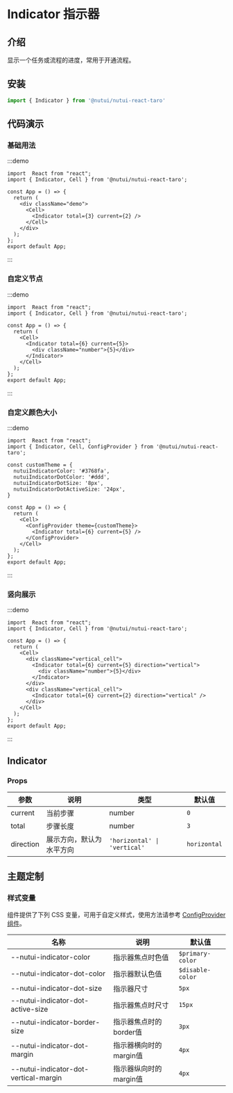 # Indicator 指示器

## 介绍

显示一个任务或流程的进度，常用于开通流程。

## 安装

```javascript
import { Indicator } from '@nutui/nutui-react-taro'
```

## 代码演示
### 基础用法
:::demo
```tsx
import  React from "react";
import { Indicator, Cell } from '@nutui/nutui-react-taro';

const App = () => {
  return (
    <div className="demo">
      <Cell>
        <Indicator total={3} current={2} />
      </Cell>
    </div>
  );
};
export default App;
```
:::

### 自定义节点
:::demo
```tsx
import  React from "react";
import { Indicator, Cell } from '@nutui/nutui-react-taro';

const App = () => {
  return (
    <Cell>
      <Indicator total={6} current={5}>
        <div className="number">{5}</div>
      </Indicator>
    </Cell>
  );
};
export default App;
```
:::


### 自定义颜色大小
:::demo
```tsx
import  React from "react";
import { Indicator, Cell, ConfigProvider } from '@nutui/nutui-react-taro';

const customTheme = {
  nutuiIndicatorColor: '#3768fa',
  nutuiIndicatorDotColor: '#ddd',
  nutuiIndicatorDotSize: '8px',
  nutuiIndicatorDotActiveSize: '24px',
}

const App = () => {
  return (
    <Cell>
      <ConfigProvider theme={customTheme}>
        <Indicator total={6} current={5} />
      </ConfigProvider>
    </Cell>
  );
};
export default App;
```
:::
### 竖向展示
:::demo
```tsx
import  React from "react";
import { Indicator, Cell } from '@nutui/nutui-react-taro';

const App = () => {
  return (
    <Cell>
      <div className="vertical_cell">
        <Indicator total={6} current={5} direction="vertical">
          <div className="number">{5}</div>
        </Indicator>
      </div>
      <div className="vertical_cell">
        <Indicator total={6} current={2} direction="vertical" />
      </div>
    </Cell>
  );
};
export default App;
```
:::


## Indicator

### Props

| 参数         | 说明                             | 类型   | 默认值           |
|--------------|---------------|--------|------------------|
| current  | 当前步骤 | number | `0` |
| total | 步骤长度 | number | `3` |
| direction | 展示方向，默认为水平方向 | `'horizontal' \| 'vertical'` |   `horizontal` |

## 主题定制

### 样式变量

组件提供了下列 CSS 变量，可用于自定义样式，使用方法请参考 [ConfigProvider 组件](#/zh-CN/component/configprovider)。

| 名称 | 说明 | 默认值 |
| --- | --- | -- |
| --nutui-indicator-color | 指示器焦点时色值 | `$primary-color` |
| --nutui-indicator-dot-color | 指示器默认色值 | `$disable-color` |
| --nutui-indicator-dot-size | 指示器尺寸  | `5px` |
| --nutui-indicator-dot-active-size | 指示器焦点时尺寸 | `15px` |
| --nutui-indicator-border-size | 指示器焦点时的border值 | `3px` |
| --nutui-indicator-dot-margin | 指示器横向时的margin值 | `4px` |
| --nutui-indicator-dot-vertical-margin | 指示器纵向时的margin值 | `4px` |